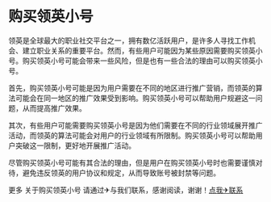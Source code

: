 # 购买领英小号

领英是全球最大的职业社交平台之一，拥有数亿活跃用户，是许多人寻找工作机会、建立职业关系的重要平台。然而，有些用户可能因为某些原因需要购买领英小号。购买领英小号可能会带来一些风险，但是也有一些合法的理由可以购买领英小号。

首先，购买领英小号可能是因为用户需要在不同的地区进行推广营销，而领英的算法可能会在同一地区的推广效果受到影响。购买领英小号可以帮助用户规避这一问题，从而提高推广效果。

其次，有些用户可能需要购买领英小号是因为他们需要在不同的行业领域展开推广活动，而领英的算法可能会对用户的行业领域有所限制。购买领英小号可以帮助用户突破这一限制，更好地开展推广活动。

尽管购买领英小号可能有其合法的理由，但是用户在购买领英小号时也需要谨慎对待，避免违反领英的用户协议和规定，从而导致账号被封禁等问题。

更多 关于购买领英小号 请通过✈与我们联系，感谢阅读，谢谢！[点我✈联系](https://ww.k02.cc)